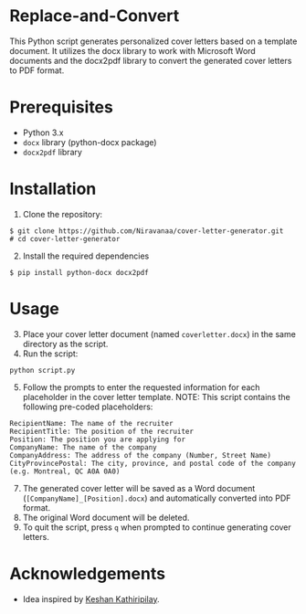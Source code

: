 # Replace-and-Convert
This Python script generates personalized cover letters based on a template document. It utilizes the docx library to work with Microsoft Word documents and the docx2pdf library to convert the generated cover letters to PDF format.

# Prerequisites
* Python 3.x
* `docx` library (python-docx package)
* `docx2pdf` library

# Installation
1. Clone the repository:
```shell
$ git clone https://github.com/Niravanaa/cover-letter-generator.git
# cd cover-letter-generator
```
2. Install the required dependencies
```shell
$ pip install python-docx docx2pdf
```

# Usage
3. Place your cover letter document (named `coverletter.docx`) in the same directory as the script.
4. Run the script:
```shell
python script.py
```
5. Follow the prompts to enter the requested information for each placeholder in the cover letter template.
NOTE: This script contains the following pre-coded placeholders:
```text
RecipientName: The name of the recruiter
RecipientTitle: The position of the recruiter
Position: The position you are applying for
CompanyName: The name of the company 
CompanyAddress: The address of the company (Number, Street Name)
CityProvincePostal: The city, province, and postal code of the company (e.g. Montreal, QC A0A 0A0)
```
7. The generated cover letter will be saved as a Word document (`[CompanyName]_[Position].docx`) and automatically converted into PDF format.
8. The original Word document will be deleted.
9. To quit the script, press `q` when prompted to continue generating cover letters.

# Acknowledgements
* Idea inspired by [Keshan Kathiripilay](https://www.linkedin.com/in/keshankathiripilay/).
